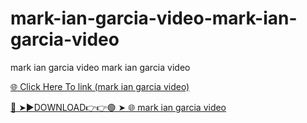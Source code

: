 # mark-ian-garcia-video-mark-ian-garcia-video
mark ian garcia video  mark ian garcia video

<a href="https://qomlix.cfd/ASDZXZ"> 🌐 Click Here To link (mark ian garcia video)

🔴 ➤►DOWNLOAD👉👉🟢 ➤  <a href="https://qomlix.cfd/ASDZXZ"> 🌐 mark ian garcia video
